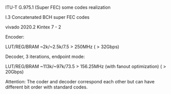 ITU-T G.975.1 (Super FEC) some codes realization 

I.3 Concatenated BCH super FEC codes 

vivado 2020.2 Kintex 7 - 2 

Encoder: 	

LUT/REG/BRAM 	~2k/~2.5k/7.5	> 250MHz ( > 32Gbps)

Decoder, 3 iterations, endpoint mode: 

LUT/REG/BRAM	~113k/~97k/73.5	> 156.25MHz (with fanout optimization) ( > 20Gbps)

Attention: The coder and decoder correspond each other but can have different bit order with standard codes.  
